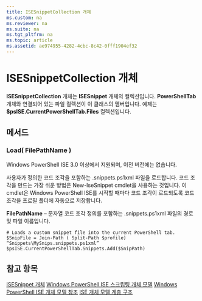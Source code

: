 ```yaml
---
title: ISESnippetCollection 개체
ms.custom: na
ms.reviewer: na
ms.suite: na
ms.tgt_pltfrm: na
ms.topic: article
ms.assetid: ae974955-4282-4cbc-8c42-0fff1904ef32
---
```

# ISESnippetCollection 개체
  **ISESnippetCollection** 개체는 **ISESnippet** 개체의 컬렉션입니다. **PowerShellTab** 개체와 연결되어 있는 파일 컬렉션이 이 클래스의 멤버입니다. 예제는 **$psISE.CurrentPowerShellTab.Files** 컬렉션입니다.

## 메서드

### Load\( FilePathName \)
  Windows PowerShell ISE 3.0 이상에서 지원되며, 이전 버전에는 없습니다. 

 사용자가 정의한 코드 조각을 포함하는 .snippets.ps1xml 파일을 로드합니다. 코드 조각을 만드는 가장 쉬운 방법은 New\-IseSnippet cmdlet을 사용하는 것입니다. 이 cmdlet은 Windows PowerShell ISE를 시작할 때마다 코드 조각이 로드되도록 코드 조각을 프로필 폴더에 자동으로 저장합니다.

 **FilePathName** – 문자열
 코드 조각 정의를 포함하는 .snippets.ps1xml 파일의 경로 및 파일 이름입니다.

```
# Loads a custom snippet file into the current PowerShell tab.
$SnipFile = Join-Path ( Split-Path $profile) “Snippets\MySnips.snippets.ps1xml” $psISE.CurrentPowerShellTab.Snippets.Add($SnipPath)

```

## 참고 항목
 [ISESnippet 개체](The-ISESnippetObject.md) 
 [Windows PowerShell ISE 스크립팅 개체 모델](The-Windows-PowerShell-ISE-Scripting-Object-Model.md) 
 [Windows PowerShell ISE 개체 모델 참조](Windows-PowerShell-ISE-Object-Model-Reference.md) 
 [ISE 개체 모델 계층 구조](The-ISE-Object-Model-Hierarchy.md)

  


<!--HONumber=May16_HO2-->


